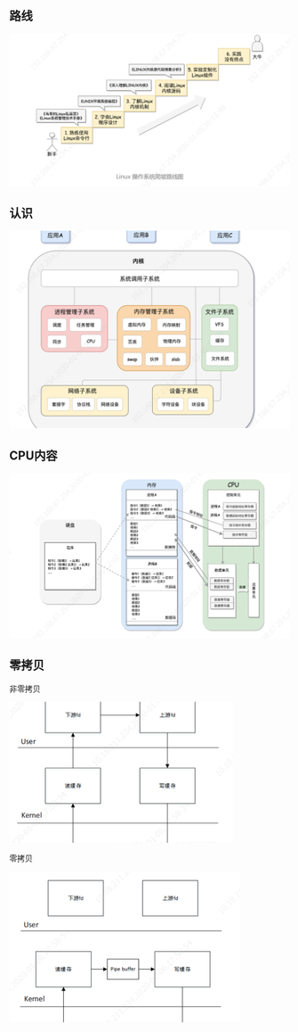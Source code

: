 ## 路线
![image-20200105161308737](asserts/image-20200105161308737.png)
## 认识
![image-20200105161618244](asserts/image-20200105161618244.png)
## CPU内容
![image-20200105165211382](asserts/image-20200105165211382.png)
## 零拷贝
非零拷贝

 <img src="asserts/image-20200106175941233.png" alt="image-20200106175941233" style="zoom:50%;" />



零拷贝

<img src="asserts/image-20200106175903924.png" alt="image-20200106175903924" style="zoom:50%;" />
